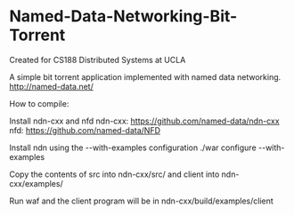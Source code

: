 # Named-Data-Networking-Bit-Torrent
Created for CS188 Distributed Systems at UCLA

A simple bit torrent application implemented with named data networking.
http://named-data.net/

How to compile:

Install ndn-cxx and nfd
ndn-cxx:  https://github.com/named-data/ndn-cxx
nfd:      https://github.com/named-data/NFD

Install ndn using the --with-examples configuration
./war configure --with-examples

Copy the contents of src into ndn-cxx/src/ and client into ndn-cxx/examples/

Run waf and the client program will be in ndn-cxx/build/examples/client


